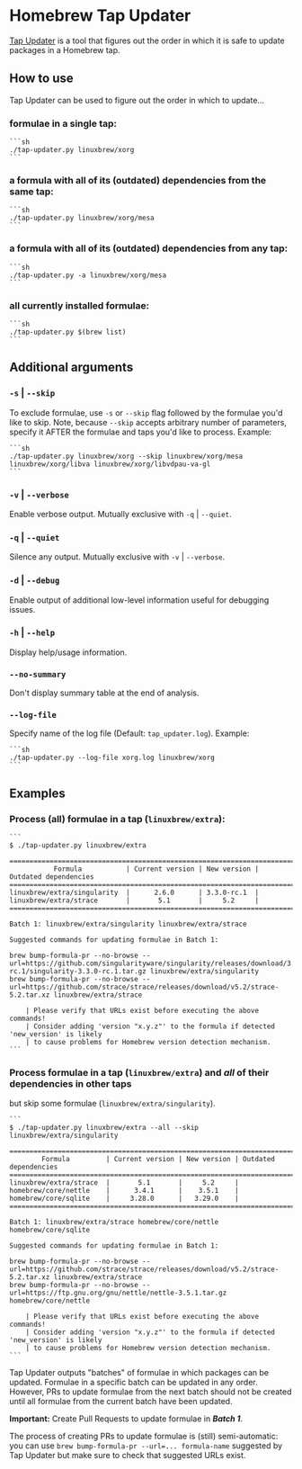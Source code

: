 # Homebrew Tap Updater

[Tap Updater](https://github.com/maxim-belkin/tap-updater) is a tool
that figures out the order in which it is safe to update packages
in a Homebrew tap.

## How to use

Tap Updater can be used to figure out the order in which to update...

### formulae in a single tap:

    ```sh
    ./tap-updater.py linuxbrew/xorg
    ```

### a formula with all of its (outdated) dependencies from the same tap:

    ```sh
    ./tap-updater.py linuxbrew/xorg/mesa
    ```

### a formula with all of its (outdated) dependencies from any tap:

    ```sh
    ./tap-updater.py -a linuxbrew/xorg/mesa
    ```

### all currently installed formulae:

    ```sh
    ./tap-updater.py $(brew list)
    ```

## Additional arguments


### `-s` | `--skip`
To exclude formulae, use `-s` or `--skip` flag followed by the formulae you'd like to skip.
Note, because `--skip` accepts arbitrary number of parameters, specify it 
AFTER the formulae and taps you'd like to process. Example:

    ```sh
    ./tap-updater.py linuxbrew/xorg --skip linuxbrew/xorg/mesa linuxbrew/xorg/libva linuxbrew/xorg/libvdpau-va-gl
    ```

### `-v` | `--verbose`

Enable verbose output. Mutually exclusive with `-q` | `--quiet`.

### `-q` | `--quiet`

Silence any output. Mutually exclusive with `-v` | `--verbose`.

### `-d` | `--debug`

Enable output of additional low-level information useful for debugging issues.

### `-h` | `--help`

Display help/usage information.

### `--no-summary`

Don't display summary table at the end of analysis.

### `--log-file`

Specify name of the log file (Default: `tap_updater.log`). Example:

    ```sh
    ./tap-updater.py --log-file xorg.log linuxbrew/xorg
    ```

## Examples

### Process (all) formulae in a tap (`linuxbrew/extra`):

    ```
    $ ./tap-updater.py linuxbrew/extra

    =====================================================================================
               Formula           | Current version | New version | Outdated dependencies 
    =====================================================================================
    linuxbrew/extra/singularity  |      2.6.0      | 3.3.0-rc.1  |                       
    linuxbrew/extra/strace       |       5.1       |     5.2     |                       
    =====================================================================================

    Batch 1: linuxbrew/extra/singularity linuxbrew/extra/strace

    Suggested commands for updating formulae in Batch 1:

    brew bump-formula-pr --no-browse --url=https://github.com/singularityware/singularity/releases/download/3.3.0-rc.1/singularity-3.3.0-rc.1.tar.gz linuxbrew/extra/singularity
    brew bump-formula-pr --no-browse --url=https://github.com/strace/strace/releases/download/v5.2/strace-5.2.tar.xz linuxbrew/extra/strace

        | Please verify that URLs exist before executing the above commands!
        | Consider adding 'version "x.y.z"' to the formula if detected 'new_version' is likely
        | to cause problems for Homebrew version detection mechanism.
    ```

### Process formulae in a tap (`linuxbrew/extra`) and _all_ of their dependencies in other taps
but skip some formulae (`linuxbrew/extra/singularity`).

    ```
    $ ./tap-updater.py linuxbrew/extra --all --skip linuxbrew/extra/singularity

    ================================================================================
            Formula         | Current version | New version | Outdated dependencies
    ================================================================================
    linuxbrew/extra/strace  |       5.1       |     5.2     |
    homebrew/core/nettle    |      3.4.1      |    3.5.1    |
    homebrew/core/sqlite    |     3.28.0      |   3.29.0    |
    ================================================================================

    Batch 1: linuxbrew/extra/strace homebrew/core/nettle homebrew/core/sqlite

    Suggested commands for updating formulae in Batch 1:

    brew bump-formula-pr --no-browse --url=https://github.com/strace/strace/releases/download/v5.2/strace-5.2.tar.xz linuxbrew/extra/strace
    brew bump-formula-pr --no-browse --url=https://ftp.gnu.org/gnu/nettle/nettle-3.5.1.tar.gz homebrew/core/nettle

        | Please verify that URLs exist before executing the above commands!
        | Consider adding 'version "x.y.z"' to the formula if detected 'new_version' is likely
        | to cause problems for Homebrew version detection mechanism.
    ```

Tap Updater outputs "batches" of formulae in which packages can be updated.
Formulae in a specific batch can be updated in any order.
However, PRs to update formulae from the next batch should not be created
until all formulae from the current batch have been updated.

**Important:** Create Pull Requests to update formulae in **_Batch 1_**.

The process of creating PRs to update formulae is (still) semi-automatic:
you can use `brew bump-formula-pr --url=... formula-name` suggested by
Tap Updater but make sure to check that suggested URLs exist.
